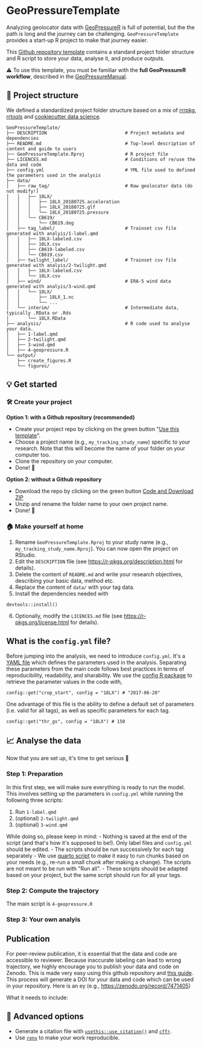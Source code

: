 # GeoPressureTemplate

Analyzing geolocator data with [GeoPressureR](https://raphaelnussbaumer.com/GeoPressureR/) is full of potential, but the the path is long and the journey can be challenging. `GeoPressureTemplate` provides a start-up R project to make that journey easier.

This [Github repository template](https://docs.github.com/articles/creating-a-repository-from-a-template/) contains a standard project folder structure and R script to store your data, analyse it, and produce outputs.

:warning: To use this template, you must be familiar with the **full GeoPressureR workflow**, described in the [GeoPressureManual](https://raphaelnussbaumer.com/GeoPressureManual).

## :file_folder: Project structure

We defined a standardized project folder structure based on a mix of [rrrpkg](https://github.com/ropensci/rrrpkg#getting-started-with-a-research-compendium), [rrtools](https://github.com/benmarwick/rrtools#4-rrtoolsuse_analysis) and [cookiecutter data science](http://drivendata.github.io/cookiecutter-data-science/#directory-structure).

```         
GeoPressureTemplate/
├── DESCRIPTION                             # Project metadata and dependencies
├── README.md                               # Top-level description of content and guide to users
├── GeoPressureTemplate.Rproj               # R project file
├── LICENCES.md                             # Conditions of re/use the data and code
├── config.yml                              # YML file used to defined the parameters used in the analysis
├── data/                                 
│   ├── raw_tag/                            # Raw geolocator data (do not modify!)
│   │   ├── 18LX/
│   │   │   ├── 18LX_20180725.acceleration
│   │   │   ├── 18LX_20180725.glf
│   │   │   └── 18LX_20180725.pressure 
│   │   └── CB619/ 
│   │       └── CB619.deg
│   ├── tag_label/                          # Trainset csv file generated with analyis/1-label.qmd
│   │   ├── 18LX-labeled.csv
│   │   ├── 18LX.csv 
│   │   ├── CB619-labeled.csv
│   │   └── CB619.csv            
│   ├── twilight_label/                     # Trainset csv file generated with analyis/2-twilight.qmd
│   │   ├── 18LX-labeled.csv
│   │   └── 18LX.csv
│   ├── wind/                               # ERA-5 wind data generated with analyis/3-wind.qmd
│   │   └── 18LX/
│   │       ├── 18LX_1.nc
│   │       └── ...
│   └── interim/                            # Intermediate data, typically .RData or .Rds
│       └── 18LX.RData                      
├── analysis/                               # R code used to analyse your data.
│   ├── 1-label.qmd
│   ├── 2-twilight.qmd
│   ├── 3-wind.qmd
│   ├── 4-geopressure.R
└── output/   
    ├── create_figures.R
    └── figures/
```

## :bulb: Get started

### :hammer_and_wrench: Create your project

**Option 1: with a Github repository (recommended)**

-   Create your project repo by clicking on the green button "[Use this template](https://github.com/Rafnuss/GeoPressureTemplate/generate)".
-   Choose a project name (e.g., `my_tracking_study_name`) specific to your research. Note that this will become the name of your folder on your computer too.
-   Clone the repository on your computer.
-   Done! :tada:

**Option 2: without a Github repository**

-   Download the repo by clicking on the green button [Code and Download ZIP](https://github.com/Rafnuss/GeoPressureTemplate/archive/refs/heads/v3.zip)
-   Unzip and rename the folder name to your own project name.
-   Done! :tada:

### :house: Make yourself at home

1.  Rename `GeoPressureTemplate.Rproj` to your study name (e.g., `my_tracking_study_name.Rproj`). You can now open the project on RStudio.
2.  Edit the `DESCRIPTION` file (see <https://r-pkgs.org/description.html> for details).
3.  Delete the content of `README.md` and write your research objectives, describing your basic data, method etc.
4.  Replace the content of `data/` with your tag data.
5.  Install the dependencies needed with

```{r}
devtools::install()
```

6.  Optionally, modify the `LICENCES.md` file (see <https://r-pkgs.org/license.html> for details).

## What is the `config.yml` file?

Before jumping into the analysis, we need to introduce `config.yml`. It's a [YAML file](https://en.wikipedia.org/wiki/YAML) which defines the parameters used in the analysis. Separating these parameters from the main code follows best practices in terms of reproducibility, readability, and sharability. We use the [config R package](https://rstudio.github.io/config/) to retrieve the parameter values in the code with,

```{r}
config::get("crop_start", config = "18LX") # "2017-06-20"
```

One advantage of this file is the ability to define a default set of parameters (i.e. valid for all tags), as well as specific parameters for each tag.

```{r}
config::get("thr_gs", config = "18LX") # 150
```

## :chart_with_upwards_trend: Analyse the data

Now that you are set up, it's time to get serious :grimacing:

### Step 1: Preparation

In this first step, we will make sure everything is ready to run the model. This involves setting up the parameters in `config.yml` while running the following three scripts:

1.  Run `1-label.qmd`
2.  (optional) `2-twilight.qmd`
3.  (optional) `3-wind.qmd`

While doing so, please keep in mind: - Nothing is saved at the end of the script (and that's how it's supposed to be!). Only label files and `config.yml` should be edited. - The scripts should be run successively for each tag separately - We use [quarto script](https://quarto.org/) to make it easy to run chunks based on your needs (e.g., re-run a small chunk after making a change). The scripts are not meant to be run with "Run all". - These scripts should be adapted based on your project, but the same script should run for all your tags.

### Step 2: Compute the trajectory

The main script is `4-geopressure.R`

### Step 3: Your own analyis

## Publication

For peer-review publication, it is essential that the data and code are accessible to reviewer. Because inaccurate labeling can lead to wrong trajectory, we highly encourage you to publish your data and code on Zenodo. This is made very easy using this github repository and [this guide](https://docs.github.com/en/repositories/archiving-a-github-repository/referencing-and-citing-content). This process will generate a DOI for your data and code which can be used in your repository. Here is an ey (e.g., <https://zenodo.org/record/7471405>)

What it needs to include:

## :link: Advanced options

-   Generate a citation file with [`usethis::use_citation()`](https://usethis.r-lib.org/reference/use_citation.html) and [`cffr`](https://github.com/ropensci/cffr).
-   Use [`renv`](https://rstudio.github.io/renv/index.html) to make your work reproducible.

